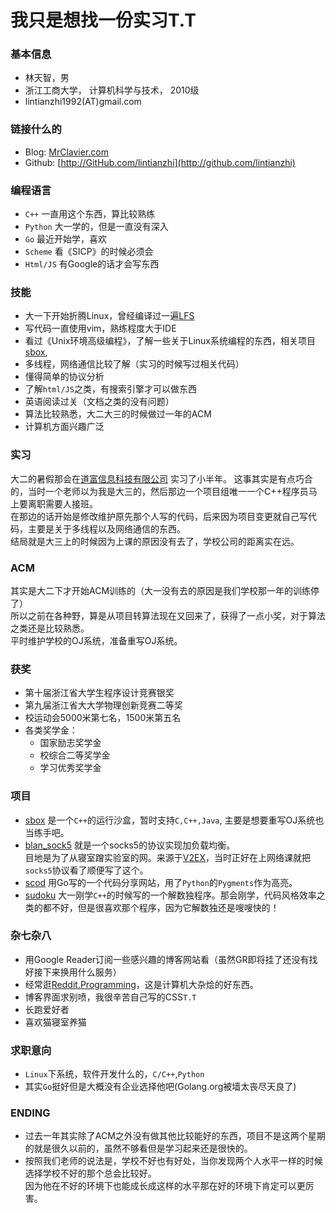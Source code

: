 # 我只是想找一份实习T.T

### 基本信息
- 林天智，男
- 浙江工商大学， 计算机科学与技术， 2010级
- lintianzhi1992(AT)gmail.com

### 链接什么的
- Blog:   [MrClavier.com](http://lintianzhi.github.com)
- Github: [http://GitHub.com/lintianzhi](http://github.com/lintianzhi)

### 编程语言
- `C++` 一直用这个东西，算比较熟练
- `Python` 大一学的，但是一直没有深入
- `Go` 最近开始学，喜欢
- `Scheme` 看《SICP》的时候必须会
- `Html/JS` 有Google的话才会写东西

### 技能
- 大一下开始折腾Linux，曾经编译过一遍[LFS](http://www.linuxfromscratch.org/lfs/)
- 写代码一直使用vim，熟练程度大于IDE
- 看过《Unix环境高级编程》，了解一些关于Linux系统编程的东西，相关项目[sbox](https://github.com/lintianzhi/sbox),
- 多线程，网络通信比较了解（实习的时候写过相关代码）
- 懂得简单的协议分析
- 了解`html/JS`之类，有搜索引擎才可以做东西
- 英语阅读过关（文档之类的没有问题）
- 算法比较熟悉，大二大三的时候做过一年的ACM
- 计算机方面兴趣广泛

### 实习
大二的暑假那会在[道富信息科技有限公司](http://campus.chinahr.com/2013/pages/statestreet/index.asp)
实习了小半年。
这事其实是有点巧合的，当时一个老师以为我是大三的，然后那边一个项目组唯一一个C++程序员马上要离职需要人接班。  
在那边的话开始是修改维护原先那个人写的代码，后来因为项目变更就自己写代码，主要是关于多线程以及网络通信的东西。  
结局就是大三上的时候因为上课的原因没有去了，学校公司的距离实在远。

### ACM
其实是大二下才开始ACM训练的（大一没有去的原因是我们学校那一年的训练停了）  
所以之前在各种野，算是从项目转算法现在又回来了，获得了一点小奖，对于算法之类还是比较熟悉。  
平时维护学校的OJ系统，准备重写OJ系统。

### 获奖
- 第十届浙江省大学生程序设计竞赛银奖
- 第九届浙江省大大学物理创新竞赛二等奖
- 校运动会5000米第七名，1500米第五名
- 各类奖学金：
    - 国家励志奖学金
    - 校综合二等奖学金
    - 学习优秀奖学金

### 项目
- [sbox](https://github.com/lintianzhi/sbox) 是一个`C++`的运行沙盒，暂时支持`C,C++,Java`, 主要是想要重写OJ系统也当练手吧。
- [blan_sock5](https://github.com/lintianzhi/blan_sock5) 就是一个socks5的协议实现加负载均衡。  
目地是为了从寝室蹭实验室的网。来源于[V2EX](http://www.v2ex.com/t/32777?p=2)，当时正好在上网络课就把`socks5`协议看了顺便写了这个。
- [scod](https://github.com/lintianzhi/scod) 用Go写的一个代码分享网站，用了`Python`的`Pygments`作为高亮。
- [sudoku](https://github.com/lintianzhi/sudoku) 大一刚学`C++`的时候写的一个解数独程序。那会刚学，代码风格效率之类的都不好，但是很喜欢那个程序，因为它解数独还是嗖嗖快的！

### 杂七杂八
- 用Google Reader订阅一些感兴趣的博客网站看（虽然GR即将挂了还没有找好接下来换用什么服务）
- 经常逛[Reddit.Programming](http://reddit.com/r/programming)，这是计算机大杂烩的好东西。
- 博客界面求别喷，我很辛苦自己写的CSS`T.T`
- 长跑爱好者
- 喜欢猫寝室养猫

### 求职意向
- `Linux`下系统，软件开发什么的，`C/C++`,`Python`
- 其实`Go`挺好但是大概没有企业选择他吧(Golang.org被墙太丧尽天良了)

### ENDING
- 过去一年其实除了ACM之外没有做其他比较能好的东西，项目不是这两个星期的就是很久以前的，虽然不够看但是学习起来还是很快的。
- 按照我们老师的说法是，学校不好也有好处，当你发现两个人水平一样的时候选择学校不好的那个总会比较好。  
因为他在不好的环境下也能成长成这样的水平那在好的环境下肯定可以更厉害。

